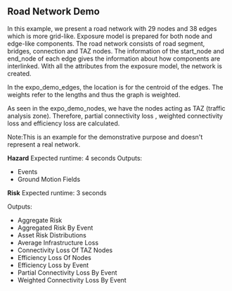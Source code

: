Road Network Demo
-----------------
In this example, we present a road network with 29 nodes and 38 edges which is more grid-like. Exposure model is prepared for both node and edge-like components. The road network consists of road segment, bridges, connection and TAZ nodes. The information of the start_node and end_node of each edge gives the information about how components are interlinked. With all the attributes from the exposure model, the network is created. 

In the expo_demo_edges, the location is for the centroid of the edges. The weights refer to the lengths and thus the graph is weighted. 

As seen in the expo_demo_nodes, we have the nodes acting as TAZ (traffic analysis zone). Therefore, partial connectivity loss , weighted connectivity loss and efficiency loss are calculated. 

Note:This is an example for the demonstrative purpose and doesn't represent a real network. 

**Hazard**
Expected runtime: 4 seconds 
Outputs:
- Events
- Ground Motion Fields

**Risk**
Expected runtime: 3 seconds 

Outputs:

- Aggregate Risk
- Aggregated Risk By Event
- Asset Risk Distributions
- Average Infrastructure Loss
- Connectivity Loss Of TAZ Nodes
- Efficiency Loss Of Nodes
- Efficiency Loss by Event
- Partial Connectivity Loss By Event
- Weighted Connectivity Loss By Event
